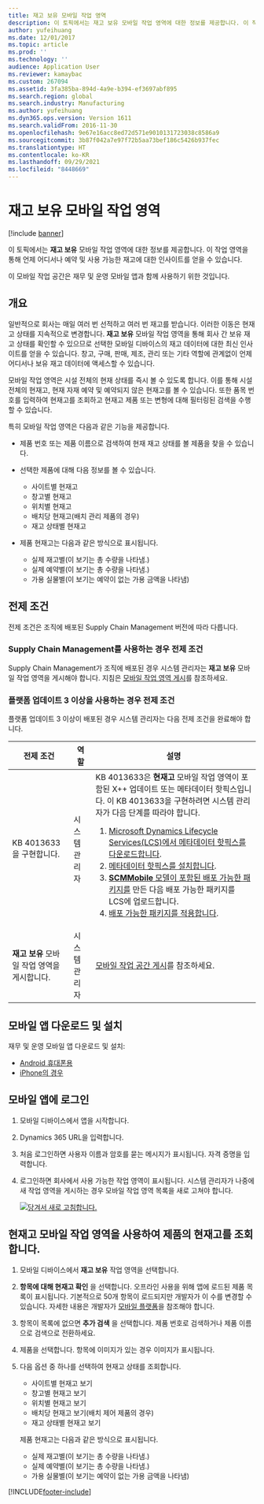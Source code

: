 ```yaml
---
title: 재고 보유 모바일 작업 영역
description: 이 토픽에서는 재고 보유 모바일 작업 영역에 대한 정보를 제공합니다. 이 작업 영역을 통해 언제 어디서나 예약 및 사용 가능한 재고에 대한 모바일 인사이트를 얻을 수 있습니다.
author: yufeihuang
ms.date: 12/01/2017
ms.topic: article
ms.prod: ''
ms.technology: ''
audience: Application User
ms.reviewer: kamaybac
ms.custom: 267094
ms.assetid: 3fa385ba-894d-4a9e-b394-ef3697abf895
ms.search.region: global
ms.search.industry: Manufacturing
ms.author: yufeihuang
ms.dyn365.ops.version: Version 1611
ms.search.validFrom: 2016-11-30
ms.openlocfilehash: 9e67e16acc8ed72d571e9010131723038c8586a9
ms.sourcegitcommit: 3b87f042a7e97f72b5aa73bef186c5426b937fec
ms.translationtype: HT
ms.contentlocale: ko-KR
ms.lasthandoff: 09/29/2021
ms.locfileid: "8448669"
---
```

# <a name="inventory-on-hand-mobile-workspace"></a>재고 보유 모바일 작업 영역

[!include [banner](../includes/banner.md)]

이 토픽에서는 **재고 보유** 모바일 작업 영역에 대한 정보를 제공합니다. 이 작업 영역을 통해 언제 어디서나 예약 및 사용 가능한 재고에 대한 인사이트를 얻을 수 있습니다.

이 모바일 작업 공간은 재무 및 운영 모바일 앱과 함께 사용하기 위한 것입니다.

## <a name="overview"></a>개요
일반적으로 회사는 매일 여러 번 선적하고 여러 번 재고를 받습니다. 이러한 이동은 현재고 상태를 지속적으로 변경합니다. **재고 보유** 모바일 작업 영역을 통해 회사 간 보유 재고 상태를 확인할 수 있으므로 선택한 모바일 디바이스의 재고 데이터에 대한 최신 인사이트를 얻을 수 있습니다. 창고, 구매, 판매, 제조, 관리 또는 기타 역할에 관계없이 언제 어디서나 보유 재고 데이터에 액세스할 수 있습니다. 

모바일 작업 영역은 시설 전체의 현재 상태를 즉시 볼 수 있도록 합니다. 이를 통해 시설 전체의 현재고, 현재 자재 예약 및 예약되지 않은 현재고를 볼 수 있습니다. 또한 품목 번호를 입력하여 현재고를 조회하고 현재고 제품 또는 변형에 대해 필터링된 검색을 수행할 수 있습니다. 

특히 모바일 작업 영역은 다음과 같은 기능을 제공합니다.

-   제품 번호 또는 제품 이름으로 검색하여 현재 재고 상태를 볼 제품을 찾을 수 있습니다.
-   선택한 제품에 대해 다음 정보를 볼 수 있습니다.

    -   사이트별 현재고
    -   창고별 현재고
    -   위치별 현재고
    -   배치당 현재고(배치 관리 제품의 경우)
    -   재고 상태별 현재고
    
-   제품 현재고는 다음과 같은 방식으로 표시됩니다.

    -   실제 재고별(이 보기는 총 수량을 나타냄.)
    -   실제 예약별(이 보기는 총 수량을 나타냄.)
    -   가용 실물별(이 보기는 예약이 없는 가용 금액을 나타냄)

## <a name="prerequisites"></a>전제 조건
전제 조건은 조직에 배포된 Supply Chain Management 버전에 따라 다릅니다.

### <a name="prerequisites-if-you-use-supply-chain-management"></a>Supply Chain Management를 사용하는 경우 전제 조건
Supply Chain Management가 조직에 배포된 경우 시스템 관리자는 **재고 보유** 모바일 작업 영역을 게시해야 합니다. 지침은 [모바일 작업 영역 게시](../../fin-ops-core/dev-itpro/mobile-apps/publish-mobile-workspace.md)를 참조하세요.

### <a name="prerequisites-if-you-use-platform-update-3-or-later"></a>플랫폼 업데이트 3 이상을 사용하는 경우 전제 조건 
플랫폼 업데이트 3 이상이 배포된 경우 시스템 관리자는 다음 전제 조건을 완료해야 합니다. 

<table>
<thead>
<tr class="header">
<th>전제 조건</th>
<th>역할</th>
<th>설명</th>
</tr>
</thead>
<tbody>
<tr class="odd">
<td>KB 4013633을 구현합니다.</td>
<td>시스템 관리자</td>

<td>KB 4013633은 <strong>현재고</strong> 모바일 작업 영역이 포함된 X++ 업데이트 또는 메타데이터 핫픽스입니다. 이 KB 4013633을 구현하려면 시스템 관리자가 다음 단계를 따라야 합니다.
<ol>
<li><a href="/dynamics365/fin-ops-core/dev-itpro/migration-upgrade/download-hotfix-lcs">Microsoft Dynamics Lifecycle Services(LCS)에서 메타데이터 핫픽스를 다운로드합니다</a>.</li>
<li><a href="/dynamics365/fin-ops-core/dev-itpro/migration-upgrade/install-metadata-hotfix-package">메타데이터 핫픽스를 설치합니다</a>.</li>
<li><a href="/dynamics365/fin-ops-core/dev-itpro/deployment/create-apply-deployable-package"><strong>SCMMobile</strong> 모델이 포함된 배포 가능한 패키지를</a> 만든 다음 배포 가능한 패키지를 LCS에 업로드합니다.</li>
<li><a href="/dynamics365/fin-ops-core/dev-itpro/deployment/apply-deployable-package-system">배포 가능한 패키지를 적용합니다</a>.</li>

</ol></td>
</tr>
<tr class="even">
<td><strong>재고 보유</strong> 모바일 작업 영역을 게시합니다.</td>
<td>시스템 관리자</td>
<td><a href="/dynamics365/fin-ops-core/dev-itpro/mobile-apps/publish-mobile-workspace">모바일 작업 공간 게시</a>를 참조하세요.</td>
</tr>
</tbody>
</table>

## <a name="download-and-install-the-mobile-app"></a>모바일 앱 다운로드 및 설치

재무 및 운영 모바일 앱 다운로드 및 설치:

-   [Android 휴대폰용](https://go.microsoft.com/fwlink/?linkid=850662)
-   [iPhone의 경우](https://go.microsoft.com/fwlink/?linkid=850663)

## <a name="sign-in-to-the-mobile-app"></a>모바일 앱에 로그인

1.  모바일 디바이스에서 앱을 시작합니다.
2.  Dynamics 365 URL을 입력합니다.
3.  처음 로그인하면 사용자 이름과 암호를 묻는 메시지가 표시됩니다. 자격 증명을 입력합니다.
4.  로그인하면 회사에서 사용 가능한 작업 영역이 표시됩니다. 시스템 관리자가 나중에 새 작업 영역을 게시하는 경우 모바일 작업 영역 목록을 새로 고쳐야 합니다.

    [![당겨서 새로 고침합니다.](./media/pull-to-refresh-list-of-workspaces-183x300.png)](./media/pull-to-refresh-list-of-workspaces.png)

## <a name="view-the-on-hand-inventory-for-a-product-by-using-the-inventory-on-hand-mobile-workspace"></a>현재고 모바일 작업 영역을 사용하여 제품의 현재고를 조회합니다.

1.  모바일 디바이스에서 **재고 보유** 작업 영역을 선택합니다.

2.  **항목에 대해 현재고 확인** 을 선택합니다. 오프라인 사용을 위해 앱에 로드된 제품 목록이 표시됩니다. 기본적으로 50개 항목이 로드되지만 개발자가 이 수를 변경할 수 있습니다. 자세한 내용은 개발자가 [모바일 플랫폼](../../fin-ops-core/dev-itpro/mobile-apps/platform/mobile-platform-home-page.md)을 참조해야 합니다.
3.  항목이 목록에 없으면 **추가 검색** 을 선택합니다. 제품 번호로 검색하거나 제품 이름으로 검색으로 전환하세요.

4.  제품을 선택합니다. 항목에 이미지가 있는 경우 이미지가 표시됩니다.
5.  다음 옵션 중 하나를 선택하여 현재고 상태를 조회합니다.

    -   사이트별 현재고 보기
    -   창고별 현재고 보기
    -   위치별 현재고 보기
    -   배치당 현재고 보기(배치 제어 제품의 경우)
    -   재고 상태별 현재고 보기

    제품 현재고는 다음과 같은 방식으로 표시됩니다.
    -   실제 재고별(이 보기는 총 수량을 나타냄.)
    -   실제 예약별(이 보기는 총 수량을 나타냄.)
    -   가용 실물별(이 보기는 예약이 없는 가용 금액을 나타냄)


[!INCLUDE[footer-include](../../includes/footer-banner.md)]